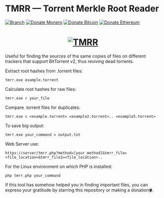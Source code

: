 # TMRR — Torrent Merkle Root Reader
[![Branch](https://img.shields.io/badge/Version-1.1.7g-green.svg)](https://github.com/kovalensky/tmrr/releases)
[![Donate Monero](https://img.shields.io/badge/Donate-Monero-FF6600.svg)](https://monero/wallet/837ooBb4LrdGKd2qbzEsjt4SgdG9oCLJgjozRCyszB474pNrEzAftYdPL8EA75h7NqP4Zxmp2ikR3eggLeWcViCMVJxYpQ8)
[![Donate Bitcoin](https://img.shields.io/badge/Bitcoin-f7931a.svg)](https://bitcoin/wallet/1GWxFbfqHcMR4FEKy2P1sayPkFByGKGwCK)
[![Donate Ethereum](https://img.shields.io/badge/Ethereum-8c8c8c.svg)](https://ethereum/wallet/0x58dC9585BE36e855bA30609909f7D4Ef11313ee1)
<h1 align="center">
  <a href="#">
    <img src="https://i2.imageban.ru/out/2023/04/01/1afb2dee6d47c0dac332357a9ff8277f.gif" alt="TMRR">
  </a>
</h1>

Useful for finding the sources of the same copies of files on different trackers that support BitTorrent v2, thus reviving dead torrents.

Extract root hashes from .torrent files:
```
tmrr.exe example.torrent
```
Calculate root hashes for raw files:
```
tmrr.exe r your_file
```
Compare .torrent files for duplicates:
```
tmrr.exe c <example.torrent> <example2.torrent>.. <example5.torrent>
```
To save big output:
```
tmrr.exe your_command > output.txt
```
Web Server use:
```
https://server/tmrr.php?method=[your_method]&tmrr_file=<file_location>&tmrr_file2=<file_location>..
```
For the Linux environment on which PHP is installed:
```
php tmrr.php your_command
```

If this tool has somehow helped you in finding important files, you can express your gratitude by starring this repository or making a donation🍀.
